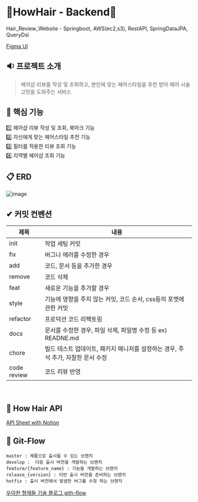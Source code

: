 # 🔮HowHair - Backend🔮
Hair_Review_Website - Springboot, AWS(ec2,s3), RestAPI, SpringDataJPA, QueryDsl

[Figma UI](https://www.figma.com/file/tgDHe7Pm4XidM0bZFo7Rh3/Untitled?node-id=1%3A6&t=lbE92Uo2l7qsbrpW-1)

## 🔉 프로젝트 소개
> 헤어샵 리뷰를 작성 및 조회하고, 본인에 맞는 헤어스타일을 추천 받아 헤어 시술 고민을 도와주는 서비스

## 📌 핵심 기능
1️⃣ 헤어샵 리뷰 작성 및 조회, 북마크 기능</br>
2️⃣ 자신에게 맞는 헤어스타일 추천 기능</br>
3️⃣ 필터를 적용한 리뷰 조회 기능</br>
4️⃣ 지역별 헤어샵 조회 기능</br>

## 📋 ERD
![image](https://user-images.githubusercontent.com/76419984/226435317-df2c1b88-0e77-41f7-988b-d126336c3d75.png)

## ✔ 커밋 컨벤션
|제목|내용|
|-|-|
|init|작업 세팅 커밋|
|fix|버그나 에러를 수정한 경우|
|add|코드, 문서 등을 추가한 경우|
|remove|코드 삭제|
|feat|새로운 기능을 추가할 경우|
|style|기능에 영향을 주지 않는 커밋, 코드 순서, css등의 포맷에 관한 커밋|
|refactor|프로덕션 코드 리팩토링|
|docs|문서를 수정한 경우, 파일 삭제, 파일명 수정 등 ex) READNE.md|
|chore|빌드 테스트 업데이트, 패키지 매니저를 설정하는 경우, 주석 추가, 자잘한 문서 수정|
|code review|코드 리뷰 반영|

</br>

## 🔳 How Hair API
[API Sheet with Notion](https://www.notion.so/parkhyeonji/HowHair-Api-Sheet-f3680a6cb00a4f70a651b4173b69ef68)


## 🔀 Git-Flow
```
master : 제품으로 출시될 수 있는 브랜치
develop :  다음 출시 버전을 개발하는 브랜치
feature/{feature_name} : 기능을 개발하는 브랜치
release_{version} : 이번 출시 버전을 준비하는 브랜치
hotfix : 출시 버전에서 발생한 버그를 수정 하는 브랜치
```
[우아한 형제들 기술 블로그 gith-flow](https://techblog.woowahan.com/2553/)
